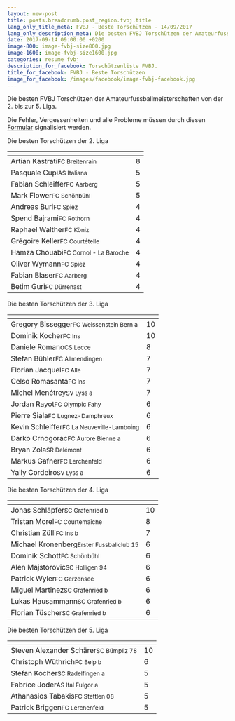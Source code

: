 ```yaml
---
layout: new-post
title: posts.breadcrumb.post_region.fvbj.title
lang_only_title_meta: FVBJ - Beste Torschützen - 14/09/2017
lang_only_description_meta: Die besten FVBJ Torschützen der Amateurfussballmeisterschaften von der 2. bis zur 5. Liga - 14/09/2017
date: 2017-09-14 09:00:00 +0200
image-800: image-fvbj-size800.jpg
image-1600: image-fvbj-size1600.jpg
categories: resume fvbj
description_for_facebook: Torschützenliste FVBJ.
title_for_facebook: FVBJ - Beste Torschützen
image_for_facebook: /images/facebook/image-fvbj-facebook.jpg
---
```

Die besten FVBJ Torschützen der Amateurfussballmeisterschaften von der 2. bis zur 5. Liga.

Die Fehler, Vergessenheiten und alle Probleme müssen durch diesen <a href="/formular-fehlermeldung">Formular</a> signalisiert werden.

Die besten Torschützen der 2. Liga

<table class="table"><thead><tr><th><i class="fa fa-male"></i></th><th><i class="fa fa-futbol-o"></i></th></tr></thead><tbody><tr><td>Artian Kastrati<span class='d-block team-name'><small>FC Breitenrain</small></span></td><td>8</td></tr><tr><td>Pasquale Cupi<span class='d-block team-name'><small>AS Italiana</small></span></td><td>5</td></tr><tr><td>Fabian Schleiffer<span class='d-block team-name'><small>FC Aarberg</small></span></td><td>5</td></tr><tr><td>Mark Flower<span class='d-block team-name'><small>FC Schönbühl</small></span></td><td>5</td></tr><tr><td>Andreas Buri<span class='d-block team-name'><small>FC Spiez</small></span></td><td>4</td></tr><tr><td>Spend Bajrami<span class='d-block team-name'><small>FC Rothorn</small></span></td><td>4</td></tr><tr><td>Raphael Walther<span class='d-block team-name'><small>FC Köniz</small></span></td><td>4</td></tr><tr><td>Grégoire Keller<span class='d-block team-name'><small>FC Courtételle</small></span></td><td>4</td></tr><tr><td>Hamza Chouabi<span class='d-block team-name'><small>FC Cornol - La Baroche</small></span></td><td>4</td></tr><tr><td>Oliver Wymann<span class='d-block team-name'><small>FC Spiez</small></span></td><td>4</td></tr><tr><td>Fabian Blaser<span class='d-block team-name'><small>FC Aarberg</small></span></td><td>4</td></tr><tr><td>Betim Guri<span class='d-block team-name'><small>FC Dürrenast</small></span></td><td>4</td></tr></tbody></table>

Die besten Torschützen der 3. Liga

<table class="table"><thead><tr><th><i class="fa fa-male"></i></th><th><i class="fa fa-futbol-o"></i></th></tr></thead><tbody><tr><td>Gregory Bissegger<span class='d-block team-name'><small>FC Weissenstein Bern a</small></span></td><td>10</td></tr><tr><td>Dominik Kocher<span class='d-block team-name'><small>FC Ins</small></span></td><td>10</td></tr><tr><td>Daniele Romano<span class='d-block team-name'><small>CS Lecce</small></span></td><td>8</td></tr><tr><td>Stefan Bühler<span class='d-block team-name'><small>FC Allmendingen</small></span></td><td>7</td></tr><tr><td>Florian Jacquel<span class='d-block team-name'><small>FC Alle</small></span></td><td>7</td></tr><tr><td>Celso Romasanta<span class='d-block team-name'><small>FC Ins</small></span></td><td>7</td></tr><tr><td>Michel Menétrey<span class='d-block team-name'><small>SV Lyss a</small></span></td><td>7</td></tr><tr><td>Jordan Rayot<span class='d-block team-name'><small>FC Olympic Fahy</small></span></td><td>6</td></tr><tr><td>Pierre Siala<span class='d-block team-name'><small>FC Lugnez-Damphreux</small></span></td><td>6</td></tr><tr><td>Kevin Schleiffer<span class='d-block team-name'><small>FC La Neuveville-Lamboing</small></span></td><td>6</td></tr><tr><td>Darko Crnogorac<span class='d-block team-name'><small>FC Aurore Bienne a</small></span></td><td>6</td></tr><tr><td>Bryan Zola<span class='d-block team-name'><small>SR Delémont</small></span></td><td>6</td></tr><tr><td>Markus Gafner<span class='d-block team-name'><small>FC Lerchenfeld</small></span></td><td>6</td></tr><tr><td>Yally Cordeiro<span class='d-block team-name'><small>SV Lyss a</small></span></td><td>6</td></tr></tbody></table>

Die besten Torschützen der 4. Liga

<table class="table"><thead><tr><th><i class="fa fa-male"></i></th><th><i class="fa fa-futbol-o"></i></th></tr></thead><tbody><tr><td>Jonas Schläpfer<span class='d-block team-name'><small>SC Grafenried b</small></span></td><td>10</td></tr><tr><td>Tristan Morel<span class='d-block team-name'><small>FC Courtemaîche</small></span></td><td>8</td></tr><tr><td>Christian Zülli<span class='d-block team-name'><small>FC Ins b</small></span></td><td>7</td></tr><tr><td>Michael Kronenberg<span class='d-block team-name'><small>Erster Fussballclub 15</small></span></td><td>6</td></tr><tr><td>Dominik Schott<span class='d-block team-name'><small>FC Schönbühl</small></span></td><td>6</td></tr><tr><td>Alen Majstorovic<span class='d-block team-name'><small>SC Holligen 94</small></span></td><td>6</td></tr><tr><td>Patrick Wyler<span class='d-block team-name'><small>FC Gerzensee</small></span></td><td>6</td></tr><tr><td>Miguel Martinez<span class='d-block team-name'><small>SC Grafenried b</small></span></td><td>6</td></tr><tr><td>Lukas Hausammann<span class='d-block team-name'><small>SC Grafenried b</small></span></td><td>6</td></tr><tr><td>Florian Tüscher<span class='d-block team-name'><small>SC Grafenried b</small></span></td><td>6</td></tr></tbody></table>

Die besten Torschützen der 5. Liga

<table class="table"><thead><tr><th><i class="fa fa-male"></i></th><th><i class="fa fa-futbol-o"></i></th></tr></thead><tbody><tr><td>Steven Alexander Schärer<span class='d-block team-name'><small>SC Bümpliz 78</small></span></td><td>10</td></tr><tr><td>Christoph Wüthrich<span class='d-block team-name'><small>FC Belp b</small></span></td><td>6</td></tr><tr><td>Stefan Kocher<span class='d-block team-name'><small>SC Radelfingen a</small></span></td><td>5</td></tr><tr><td>Fabrice Joder<span class='d-block team-name'><small>AS Ital Fulgor a</small></span></td><td>5</td></tr><tr><td>Athanasios Tabakis<span class='d-block team-name'><small>FC Stettlen 08</small></span></td><td>5</td></tr><tr><td>Patrick Briggen<span class='d-block team-name'><small>FC Lerchenfeld</small></span></td><td>5</td></tr></tbody></table>

